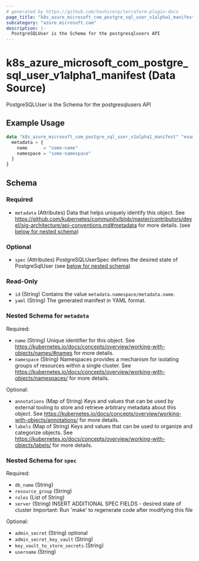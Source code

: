 ```yaml
---
# generated by https://github.com/hashicorp/terraform-plugin-docs
page_title: "k8s_azure_microsoft_com_postgre_sql_user_v1alpha1_manifest Data Source - terraform-provider-k8s"
subcategory: "azure.microsoft.com"
description: |-
  PostgreSQLUser is the Schema for the postgresqlusers API
---
```


# k8s_azure_microsoft_com_postgre_sql_user_v1alpha1_manifest (Data Source)

PostgreSQLUser is the Schema for the postgresqlusers API

## Example Usage

```terraform
data "k8s_azure_microsoft_com_postgre_sql_user_v1alpha1_manifest" "example" {
  metadata = {
    name      = "some-name"
    namespace = "some-namespace"
  }
}
```

<!-- schema generated by tfplugindocs -->
## Schema

### Required

- `metadata` (Attributes) Data that helps uniquely identify this object. See https://github.com/kubernetes/community/blob/master/contributors/devel/sig-architecture/api-conventions.md#metadata for more details. (see [below for nested schema](#nestedatt--metadata))

### Optional

- `spec` (Attributes) PostgreSQLUserSpec defines the desired state of PostgreSqlUser (see [below for nested schema](#nestedatt--spec))

### Read-Only

- `id` (String) Contains the value `metadata.namespace/metadata.name`.
- `yaml` (String) The generated manifest in YAML format.

<a id="nestedatt--metadata"></a>
### Nested Schema for `metadata`

Required:

- `name` (String) Unique identifier for this object. See https://kubernetes.io/docs/concepts/overview/working-with-objects/names/#names for more details.
- `namespace` (String) Namespaces provides a mechanism for isolating groups of resources within a single cluster. See https://kubernetes.io/docs/concepts/overview/working-with-objects/namespaces/ for more details.

Optional:

- `annotations` (Map of String) Keys and values that can be used by external tooling to store and retrieve arbitrary metadata about this object. See https://kubernetes.io/docs/concepts/overview/working-with-objects/annotations/ for more details.
- `labels` (Map of String) Keys and values that can be used to organize and categorize objects. See https://kubernetes.io/docs/concepts/overview/working-with-objects/labels/ for more details.


<a id="nestedatt--spec"></a>
### Nested Schema for `spec`

Required:

- `db_name` (String)
- `resource_group` (String)
- `roles` (List of String)
- `server` (String) INSERT ADDITIONAL SPEC FIELDS - desired state of cluster Important: Run 'make' to regenerate code after modifying this file

Optional:

- `admin_secret` (String) optional
- `admin_secret_key_vault` (String)
- `key_vault_to_store_secrets` (String)
- `username` (String)
